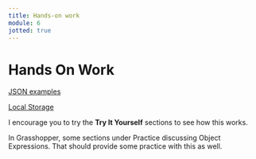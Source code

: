 ```yaml
---
title: Hands-on work
module: 6
jotted: true
---
```


# Hands On Work

[JSON examples](https://www.w3schools.com/js/js_json_intro.asp)

[Local Storage](https://www.w3schools.com/jsref/prop_win_localstorage.asp)

I encourage you to try the **Try It Yourself** sections to see how this works.

In Grasshopper, some sections under Practice discussing Object Expressions. That should provide some practice with this as well.
